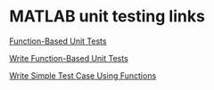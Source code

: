 # MATLAB unit testing links

[Function-Based Unit Tests](https://www.mathworks.com/help/matlab/function-based-unit-tests.html?s_tid=srchtitle_unit%20test%20functions_2)

[Write Function-Based Unit Tests](https://www.mathworks.com/help/matlab/matlab_prog/write-function-based-unit-tests.html)

[Write Simple Test Case Using Functions](https://www.mathworks.com/help/matlab/matlab_prog/write-simple-test-case-with-functions.html)